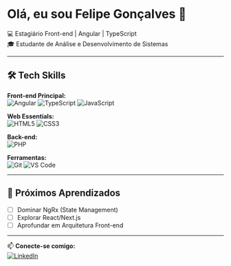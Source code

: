 # Olá, eu sou Felipe Gonçalves 👋

💻 Estagiário Front-end | Angular | TypeScript  
🎓 Estudante de Análise e Desenvolvimento de Sistemas  

---

## 🛠️ Tech Skills

**Front-end Principal:**  
![Angular](https://img.shields.io/badge/Angular-DD0031?style=for-the-badge&logo=angular&logoColor=white)
![TypeScript](https://img.shields.io/badge/TypeScript-007ACC?style=for-the-badge&logo=typescript&logoColor=white)
![JavaScript](https://img.shields.io/badge/JavaScript-F7DF1E?style=for-the-badge&logo=javascript&logoColor=black)

**Web Essentials:**  
![HTML5](https://img.shields.io/badge/HTML5-E34F26?style=for-the-badge&logo=html5&logoColor=white)
![CSS3](https://img.shields.io/badge/CSS3-1572B6?style=for-the-badge&logo=css3&logoColor=white)

**Back-end:**  
![PHP](https://img.shields.io/badge/PHP-777BB4?style=for-the-badge&logo=php&logoColor=white)

**Ferramentas:**  
![Git](https://img.shields.io/badge/Git-F05032?style=for-the-badge&logo=git&logoColor=white)
![VS Code](https://img.shields.io/badge/VS_Code-007ACC?style=for-the-badge&logo=visual-studio-code&logoColor=white)

---

## 🌟 Próximos Aprendizados
- [ ] Dominar NgRx (State Management)  
- [ ] Explorar React/Next.js  
- [ ] Aprofundar em Arquitetura Front-end

---

📫 **Conecte-se comigo:**  
[![LinkedIn](https://img.shields.io/badge/LinkedIn-0077B5?style=for-the-badge&logo=linkedin&logoColor=white)](www.linkedin.com/in/felipe-gonçalves-740aab226)
